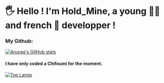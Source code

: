 # 🖐 Hello ! I'm Hold_Mine, a young 👦🏻 and french 🥖 developper !

### My Github:

[![Anurag's GitHub stats](https://github-readme-stats.vercel.app/api?username=Githoldi&theme=dracula)](https://github.com/anuraghazra/github-readme-stats)

#### I have only coded a Chifoumi for the moment.
[![Top Langs](https://github-readme-stats.vercel.app/api/top-langs/?username=Githoldi&layout=compact&theme=dracula)](https://github.com/anuraghazra/github-readme-stats)

